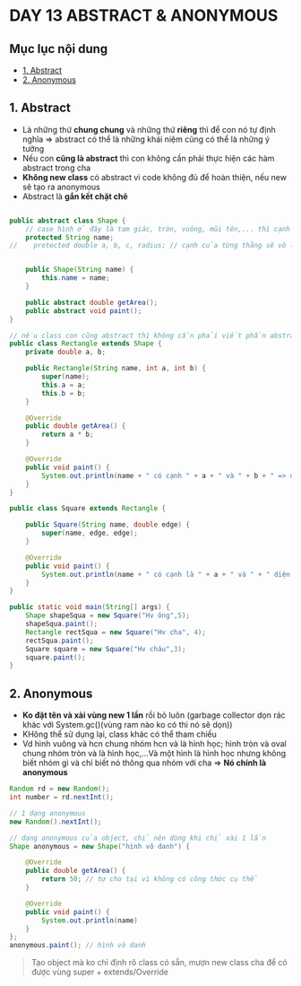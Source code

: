 # DAY 13 ABSTRACT & ANONYMOUS 

## Mục lục nội dung

  - [1. Abstract](#1-abstract)
  - [2. Anonymous](#2-anonymous)

## 1. Abstract 

- Là những thứ **chung chung** và những thứ **riêng** thì để con nó tự định nghĩa => abstract có thể là những khái niệm cũng có thể là những ý tưởng
- Nếu con **cũng là abstract** thì con không cần phải thực hiện các hàm abstract trong cha
- **Không new class** có abstract vì code không đủ để hoàn thiện, nếu new sẽ tạo ra anonymous
- Abstract là **gắn kết chặt chẽ**

```java

public abstract class Shape {
    // case hình ở đây là tam giác, tròn, vuông, mũi tên,... thì cạnh sẽ khác nhau => sử dụng abstract
    protected String name;
//    protected double a, b, c, radius; // cạnh của từng thằng sẽ vô lý do nếu nó thừa kế hết


    public Shape(String name) {
        this.name = name;
    }

    public abstract double getArea();
    public abstract void paint();
}

// nếu class con cũng abstract thì không cần phải viết phần abstract của cha
public class Rectangle extends Shape {
    private double a, b;

    public Rectangle(String name, int a, int b) {
        super(name);
        this.a = a;
        this.b = b;
    }

    @Override
    public double getArea() {
        return a * b;
    }

    @Override
    public void paint() {
        System.out.println(name + " có cạnh " + a + " và " + b + " => diện tích là " + getArea());
    }
}

public class Square extends Rectangle {

    public Square(String name, double edge) {
        super(name, edge, edge);
    }

    @Override
    public void paint() {
        System.out.println(name + " có cạnh là " + a + " và " + " diện tích là " + getArea());
    }
}

public static void main(String[] args) {
    Shape shapeSqua = new Square("Hv ông",5);
    shapeSqua.paint();
    Rectangle rectSqua = new Square("Hv cha", 4);
    rectSqua.paint();
    Square square = new Square("Hv cháu",3);
    square.paint();
}
```

## 2. Anonymous

- **Ko đặt tên và xài vùng new 1 lần** rồi bỏ luôn (garbage collector dọn rác khác với System.gc()(vùng ram nào ko có thì nó sẽ dọn))
- KHông thể sử dụng lại, class khác có thể tham chiếu
- Vd hình vuông và hcn chung nhóm hcn và là hình học; hình tròn và oval chung nhóm tròn và là hình học,...Và một hình là hình học nhưng không biết nhóm gì và chỉ biết nó thông qua nhóm với cha => **Nó chính là anonymous**

```java
Random rd = new Random();
int number = rd.nextInt();

// 1 dạng anonymous
new Random().nextInt(); 

// dạng anonymous của object, chỉ nên dùng khi chỉ xài 1 lần
Shape anonymous = new Shape("hình vô danh") {

    @Override
    public double getArea() {
        return 50; // tự cho tại vì không có công thức cụ thể
    }

    @Override
    public void paint() {
        System.out.println(name)
    }
};
anonymous.paint(); // hình vô danh
```

> Tạo object mà ko chỉ định rõ class có sẵn, mượn new class cha để có được vùng super + extends/Override

